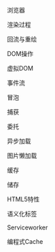 浏览器

渲染过程

回流与重绘

DOM操作

虚拟DOM

事件流

冒泡

捕获

委托

异步加载

图片懒加载

缓存

储存

HTML5特性

语义化标签

Serviceworker

编程式Cache